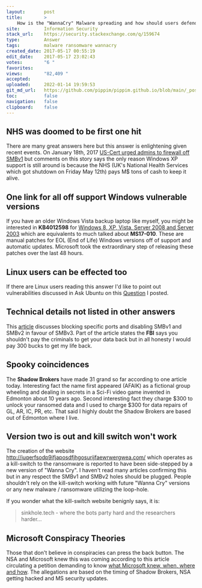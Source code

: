 ```yaml
---
layout:       post
title:        >
    How is the "WannaCry" Malware spreading and how should users defend themselves from it?
site:         Information Security
stack_url:    https://security.stackexchange.com/q/159674
type:         Answer
tags:         malware ransomware wannacry
created_date: 2017-05-17 00:55:19
edit_date:    2017-05-17 23:02:43
votes:        "6 "
favorites:    
views:        "82,409 "
accepted:     
uploaded:     2022-01-14 19:59:53
git_md_url:   https://github.com/pippim/pippim.github.io/blob/main/_posts/2017/2017-05-17-How-is-the-^WannaCry^-Malware-spreading-and-how-should-users-defend-themselves-from-it^.md
toc:          false
navigation:   false
clipboard:    false
---
```


## NHS was doomed to be first one hit

There are many great answers here but this answer is enlightening given recent events. On January 18th, 2017 [US-Cert urged admins to firewall off SMBv1][1] but comments on this story says the only reason Windows XP support is still around is because the NHS (UK's National Health Services which got shutdown on Friday May 12th) pays M$ tons of cash to keep it alive.

## One link for all off support Windows vulnerable versions

If you have an older Windows Vista backup laptop like myself, you might be interested in **KB4012598** for [Windows 8, XP, Vista, Server 2008 and Server 2003][2] which are equivalents to much talked about **MS17-010**. These are manual patches for EOL (End of Life) Windows versions off of support and automatic updates. Microsoft took the extraordinary step of releasing these patches over the last 48 hours.

## Linux users can be effected too

If there are Linux users reading this answer I'd like to point out vulnerabilities discussed in Ask Ubuntu on this [Question][3] I posted.

## Technical details not listed in other answers

This [article][4] discusses blocking specific ports and disabling SMBv1 and SMBv2 in favour of SMBv3. Part of the article states the **FBI** says you shouldn't pay the criminals to get your data back but in all honesty I would pay 300 bucks to get my life back.

## Spooky coincidences

The **Shadow Brokers** have made 31 grand so far according to one article today. Interesting fact the name first appeared (AFAIK) as a fictional group wheeling and dealing in secrets in a Sci-Fi video game invented in Edmonton about 10 years ago. Second interesting fact they charge $300 to unlock your ransomed data and I used to charge $300 for data repairs of GL, AR, IC, PR, etc. That said I highly doubt the Shadow Brokers are based out of Edmonton where I live.

## Version two is out and kill switch won't work

The creation of the website http://iuqerfsodp9ifjaposdfjhgosurijfaewrwergwea.com/ which operates as a kill-switch to the ransomware is reported to have been side-stepped by a new version of "Wanna Cry". I haven't read many articles confirming this but in any respect the SMBv1 and SMBv2 holes should be plugged. People shouldn't rely on the kill-switch working with future "Wanna Cry" versions or any new malware / ransomware utilizing the loop-hole.

If you wonder what the kill-switch website benignly says, it is:

> sinkhole.tech - where the bots party hard and the researchers  
> harder...  

## Microsoft Conspiracy Theories

Those that don't believe in conspiracies can press the back button. The NSA and Microsoft knew this was coming according to this article circulating a petition demanding to know [what Microsoft knew, when, where and how][5]. The allegations are based on the timing of Shadow Brokers, NSA getting hacked and MS security updates.


  [1]: https://forums.theregister.co.uk/forum/1/2017/01/18/uscert_warns_admins_to_kill_smb_after_shadow_brokers_dump/
  [2]: http://www.catalog.update.microsoft.com/Search.aspx?q=KB4012598
  [3]: https://askubuntu.com/questions/914623/what-is-the-wanna-cry-ransomwares-possible-impact-on-linux-users
  [4]: https://securityintelligence.com/wannacry-ransomware-spreads-across-the-globe-makes-organizations-wanna-cry-about-microsoft-vulnerability/
  [5]: https://www.renditioninfosec.com/2017/05/call-to-microsoft-to-release-information-about-ms17-010/
